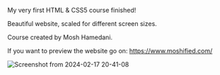 My very first HTML & CSS5 course finished!

Beautiful website, scaled for different screen sizes.


Course created by Mosh Hamedani.

If you want to preview the website go on: https://www.moshified.com/
                                  
![Screenshot from 2024-02-17 20-41-08](https://github.com/dovlicio/dovlicify/assets/77668352/4e6bfd7e-e415-49aa-a6ab-fedfcfc0970b)
